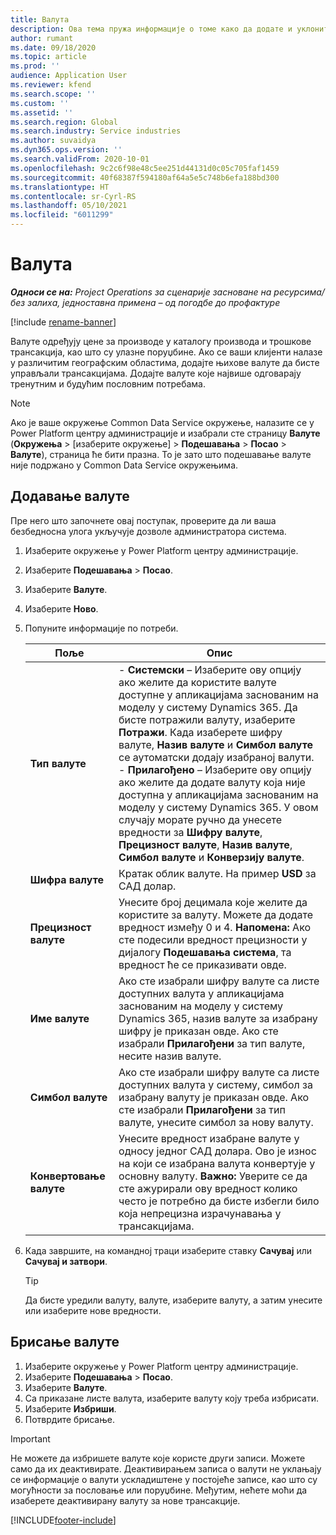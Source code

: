 ```yaml
---
title: Валута
description: Ова тема пружа информације о томе како да додате и уклоните типове валута у пројектним операцијама.
author: rumant
ms.date: 09/18/2020
ms.topic: article
ms.prod: ''
audience: Application User
ms.reviewer: kfend
ms.search.scope: ''
ms.custom: ''
ms.assetid: ''
ms.search.region: Global
ms.search.industry: Service industries
ms.author: suvaidya
ms.dyn365.ops.version: ''
ms.search.validFrom: 2020-10-01
ms.openlocfilehash: 9c2c6f98e48c5ee251d44131d0c05c705faf1459
ms.sourcegitcommit: 40f68387f594180af64a5e5c748b6efa188bd300
ms.translationtype: HT
ms.contentlocale: sr-Cyrl-RS
ms.lasthandoff: 05/10/2021
ms.locfileid: "6011299"
---
```

# <a name="currency"></a>Валута

_**Односи се на:** Project Operations за сценарије засноване на ресурсима/без залиха, једноставна примена – од погодбе до профактуре_

[!include [rename-banner](~/includes/cc-data-platform-banner.md)]

Валуте одређују цене за производе у каталогу производа и трошкове трансакција, као што су улазне поруџбине. Ако се ваши клијенти налазе у различитим географским областима, додајте њихове валуте да бисте управљали трансакцијама. Додајте валуте које највише одговарају тренутним и будућим пословним потребама.  

> [!NOTE]
> Ако је ваше окружење Common Data Service окружење, налазите се у Power Platform центру администрације и изабрали сте страницу **Валуте** (**Окружења** > [изаберите окружење] > **Подешавања** > **Посао** > **Валуте**), страница ће бити празна. То је зато што подешавање валуте није подржано у Common Data Service окружењима.

## <a name="add-a-currency"></a>Додавање валуте  
Пре него што започнете овај поступак, проверите да ли ваша безбедносна улога укључује дозволе администратора система. 

1. Изаберите окружење у Power Platform центру администрације. 
2. Изаберите **Подешавања** > **Посао**.
3. Изаберите **Валуте**.  
4. Изаберите **Ново**.  
5. Попуните информације по потреби.  


   |          Поље          |                                                                                                                                                                                                                                                                                                                                                                            Опис                                                                                                                                                                                                                                                                                                                                                                            |
   |-------------------------|-------------------------------------------------------------------------------------------------------------------------------------------------------------------------------------------------------------------------------------------------------------------------------------------------------------------------------------------------------------------------------------------------------------------------------------------------------------------------------------------------------------------------------------------------------------------------------------------------------------------------------------------------------------------------------------------------------------------------------------------------------------------|
   |    **Тип валуте**    | - **Системски** – Изаберите ову опцију ако желите да користите валуте доступне у апликацијама заснованим на моделу у систему Dynamics 365. Да бисте потражили валуту, изаберите **Потражи**. Када изаберете шифру валуте, **Назив валуте** и **Симбол валуте** се аутоматски додају изабраној валути.<br />- **Прилагођено** – Изаберите ову опцију ако желите да додате валуту која није доступна у апликацијама заснованим на моделу у систему Dynamics 365. У овом случају морате ручно да унесете вредности за **Шифру валуте**, **Прецизност валуте**, **Назив валуте**, **Симбол валуте** и **Конверзију валуте**. |
   |    **Шифра валуте**    |                                                                                                                                                                                                                                                                                                                                            Кратак облик валуте. На пример **USD** за САД долар.                                                                                                                                                                                                                                                                                                                                            |
   | **Прецизност валуте**  |                                                                                                                                                                                  Унесите број децимала које желите да користите за валуту.  Можете да додате вредност између 0 и 4. **Напомена:** Ако сте подесили вредност прецизности у дијалогу **Подешавања система**, та вредност ће се приказивати овде.                                                                                                                                                                                  |
   |    **Име валуте**    |                                                                                                                                                                                                                                         Ако сте изабрали шифру валуте са листе доступних валута у апликацијама заснованим на моделу у систему Dynamics 365, назив валуте за изабрану шифру је приказан овде. Ако сте изабрали **Прилагођени** за тип валуте, несите назив валуте.                                                                                                                                                                                                                                          |
   |   **Симбол валуте**   |                                                                                                                                                                                                                                                                      Ако сте изабрали шифру валуте са листе доступних валута у систему, симбол за изабрану валуту је приказан овде. Ако сте изабрали **Прилагођени** за тип валуте, унесите симбол за нову валуту.                                                                                                                                                                                                                                                                       |
   | **Конвертовање валуте** |                                                                                                                                                                                                                                     Унесите вредност изабране валуте у односу једног САД долара. Ово је износ на који се изабрана валута конвертује у основну валуту. **Важно:** Уверите се да сте ажурирали ову вредност колико често је потребно да бисте избегли било која непрецизна израчунавања у трансакцијама.                                                                                                                                                                                                                                      |


6. Када завршите, на командној траци изаберите ставку **Сачувај** или **Сачувај и затвори**.  

   > [!TIP]
   >  Да бисте уредили валуту, валуте, изаберите валуту, а затим унесите или изаберите нове вредности.  

## <a name="delete-a-currency"></a>Брисање валуте  

1. Изаберите окружење у Power Platform центру администрације. 
2. Изаберите **Подешавања** > **Посао**.
3. Изаберите **Валуте**.  
4. Са приказане листе валута, изаберите валуту коју треба избрисати.  
5. Изаберите **Избриши**.  
6. Потврдите брисање.  

> [!IMPORTANT]
>  Не можете да избришете валуте које користе други записи. Можете само да их деактивирате. Деактивирањем записа о валути не уклањају се информације о валути ускладиштене у постојеће записе, као што су могућности за пословање или поруџбине. Међутим, нећете моћи да изаберете деактивирану валуту за нове трансакције.  


[!INCLUDE[footer-include](../includes/footer-banner.md)]